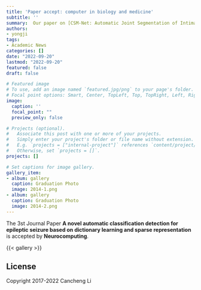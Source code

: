 ```yaml
---
title: 'Paper accept: computer in biology and medicine'
subtitle: ''
summary:  Our paper on [CSM-Net: Automatic Joint Segmentation of Intima-Media Complex and Lumen in Carotid Artery Ultrasound Images](https://www.sciencedirect.com/science/article/abs/pii/S0925231219317114) got accepted to computer in biology and medicine
authors:
- yongji
tags:
- Academic News
categories: []
date: "2022-09-20"
lastmod: "2022-09-20"
featured: false
draft: false

# Featured image
# To use, add an image named `featured.jpg/png` to your page's folder.
# Focal point options: Smart, Center, TopLeft, Top, TopRight, Left, Right, BottomLeft, Bottom, BottomRight
image:
  caption: ''
  focal_point: ""
  preview_only: false

# Projects (optional).
#   Associate this post with one or more of your projects.
#   Simply enter your project's folder or file name without extension.
#   E.g. `projects = ["internal-project"]` references `content/project/deep-learning/index.md`.
#   Otherwise, set `projects = []`.
projects: []

# Set captions for image gallery.
gallery_item:
- album: gallery
  caption: Graduation Photo
  image: 2014-1.png
- album: gallery
  caption: Graduation Photo
  image: 2014-2.png
---
```


The 3st Journal Paper **A novel automatic classification detection for epileptic seizure based on dictionary learning and sparse representation** is accepted by **Neurocomputing**. 

{{< gallery >}}

## License

Copyright 2017-2022 Cancheng Li

